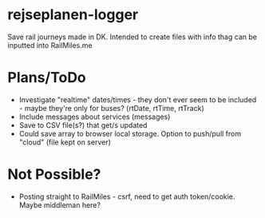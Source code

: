 # rejseplanen-logger
Save rail journeys made in DK. Intended to create files with info thag can be inputted into RailMiles.me

# Plans/ToDo
- Investigate "realtime" dates/times - they don't ever seem to be included - maybe they're only for buses? (rtDate, rtTime, rtTrack)
- Include messages about services (messages)
- Save to CSV file(s?) that get/s updated
- Could save array to browser local storage. Option to push/pull from "cloud" (file kept on server)

# Not Possible?
- Posting straight to RailMiles - csrf, need to get auth token/cookie. Maybe middleman here?
